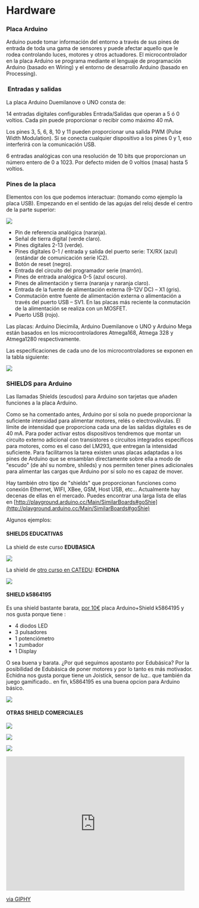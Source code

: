 
# Hardware

### Placa Arduino

Arduino puede tomar información del entorno a través de sus pines de entrada de toda una gama de sensores y puede afectar aquello que le rodea controlando luces, motores y otros actuadores. El microcontrolador en la placa Arduino se programa mediante el lenguaje de programación Arduino (basado en Wiring) y el entorno de desarrollo Arduino (basado en Processing).

###  Entradas y salidas

La placa Arduino Duemilanove o UNO consta de:

14 entradas digitales configurables Entrada/Salidas que operan a 5 ó 0 voltios. Cada pin puede proporcionar o recibir como máximo 40 mA. 

Los pines 3, 5, 6, 8, 10 y 11 pueden proporcionar una salida PWM (Pulse Width Modulation). Si se conecta cualquier dispositivo a los pines 0 y 1, eso interferirá con la comunicación USB. 

6 entradas analógicas con una resolución de 10 bits que proporcionan un número entero de 0 a 1023. Por defecto miden de 0 voltios (masa) hasta 5 voltios.

### Pines de la placa

Elementos con los que podemos interactuar: (tomando como ejemplo la placa USB). Empezando en el sentido de las agujas del reloj desde el centro de la parte superior:

![](img/Captura_de_pantalla_2015-04-06_a_las_12.02.37.png)
- Pin de referencia analógica (naranja).
- Señal de tierra digital (verde claro).
- Pines digitales 2-13 (verde).
- Pines digitales 0-1 / entrada y salida del puerto serie: TX/RX (azul) (estándar de comunicación serie IC2).
- Botón de reset (negro).
- Entrada del circuito del programador serie (marrón).
- Pines de entrada analógica 0-5 (azul oscuro).
- Pines de alimentación y tierra (naranja y naranja claro).
- Entrada de la fuente de alimentación externa (9-12V DC) – X1 (gris).
- Conmutación entre fuente de alimentación externa o alimentación a través del puerto USB – SV1. En las placas más reciente la conmutación de la alimentación se realiza con un MOSFET.
- Puerto USB (rojo).

Las placas: Arduino Diecimila, Arduino Duemilanove o UNO y Arduino Mega están basados en los microcontroladores Atmega168, Atmega 328 y Atmega1280 respectivamente.

Las especificaciones de cada uno de los microcontroladores se exponen en la tabla siguiente:

![](img/Captura_de_pantalla_2015-04-06_a_las_12.04.32.png)
### SHIELDS para Arduino

Las llamadas Shields (escudos) para Arduino son tarjetas que añaden funciones a la placa Arduino. 

Como se ha comentado antes, Arduino por sí sola no puede proporcionar la suficiente intensidad para alimentar motores, relés o electroválvulas. El límite de intensidad que proporciona cada una de las salidas digitales es de 40 mA. Para poder activar estos dispositivos tendremos que montar un circuito externo adicional con transistores o circuitos integrados específicos para motores, como es el caso del LM293, que entregan la intensidad suficiente. Para facilitarnos la tarea existen unas placas adaptadas a los pines de Arduino que se ensamblan directamente sobre ella a modo de "escudo" (de ahí su nombre, shileds) y nos permiten tener pines adicionales para alimentar las cargas que Arduino por sí solo no es capaz de mover.

Hay también otro tipo de "shields" que proporcionan funciones como conexión Ethernet, WIFI, XBee, GSM, Host USB, etc... Actualmente hay decenas de ellas en el mercado. Puedes encontrar una larga lista de ellas en [http://playground.arduino.cc/Main/SimilarBoards#goShie](http://playground.arduino.cc/Main/SimilarBoards#goShie)

Algunos ejemplos:

#### SHIELDS EDUCATIVAS

La shield de este curso **EDUBASICA**

![](img/edubasica01.jpg)

La shield de [otro curso en CATEDU](https://catedu.github.io/programa-arduino-con-echidna/): **ECHIDNA**

![](https://catedu.github.io/programa-arduino-con-echidna/images/image1.png)

#### SHIELD k5864195

Es una shield bastante barata, [por 10€](https://www.electrohobby.es/kit-arduino/343-390-kit-inicio-visualino-0606110073714.html#/50-placas_arduino-clon_uno_r3/56-cables_usb-tengo_cable_usb) placa Arduino+Shield k5864195 y nos gusta porque tiene :

- 4 diodos LED
- 3 pulsadores
- 1 potenciómetro
- 1 zumbador
- 1 Display

O sea buena y barata. ¿Por qué seguimos apostanto por Edubásica? Por la posibilidad de Edubásica de poner motores y por lo tanto es más motivador. Echidna nos gusta porque tiene un Joistick, sensor de luz.. que también da juego gamificado.. en fin, k5864195 es una buena opcion para Arduino básico.

![](img/shieldvisualino.jpg)

#### OTRAS SHIELD COMERCIALES

![](img/1762428107_baf60121e2_o.jpg)

![](img/Arduino_Ethernet_Shield.jpg)

![](img/Triggertrap_shield_on_arduino.jpg)

<iframe src="https://giphy.com/embed/O71r0jHck9jB6" width="480" height="360" frameBorder="0" class="giphy-embed" allowFullScreen></iframe><p><a href="https://giphy.com/gifs/arduino-O71r0jHck9jB6">via GIPHY</a></p>


 

 

